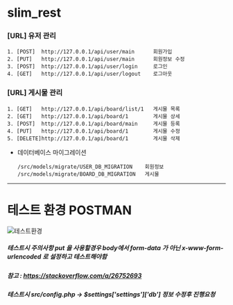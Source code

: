 # slim_rest

### [URL] 유저 관리
	1. [POST]  http://127.0.0.1/api/user/main      회원가입
	2. [PUT]   http://127.0.0.1/api/user/main      회원정보 수정
	3. [POST]  http://127.0.0.1/api/user/login     로그인
	4. [GET]   http://127.0.0.1/api/user/logout    로그아웃
 
### [URL] 게시물 관리
	1. [GET]   http://127.0.0.1/api/board/list/1   게시물 목록
	2. [GET]   http://127.0.0.1/api/board/1        게시물 상세
	3. [POST]  http://127.0.0.1/api/board/main     게시물 등록
	4. [PUT]   http://127.0.0.1/api/board/1        게시물 수정
	5. [DELETE]http://127.0.0.1/api/board/1        게시물 삭제
	
* 데이터베이스 마이그레이션
    ```
    /src/models/migrate/USER_DB_MIGRATION    회원정보
    /src/models/migrate/BOARD_DB_MIGRATION   게시물
    ```



* * *
# 테스트 환경 POSTMAN
![테스트환경](https://user-images.githubusercontent.com/11622241/56328083-4e79e980-61b8-11e9-8c17-af1e137f8e8a.png)

##### 테스트시 주의사항 put 을 사용할경우 body에서 form-data 가 아닌 x-www-form-urlencoded 로 설정하고 테스트해야함
##### 참고 : https://stackoverflow.com/a/26752693

##### 테스트시 src/config.php -> $settings['settings']['db'] 정보 수정후 진행요청
